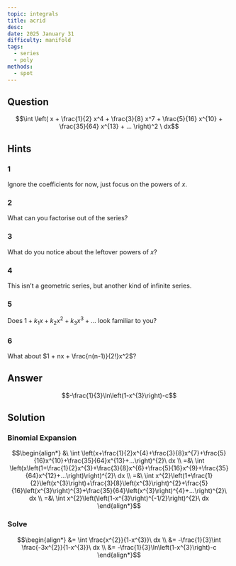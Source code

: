 ```yaml
---
topic: integrals
title: acrid
desc: 
date: 2025 January 31
difficulty: manifold
tags:
  - series
  - poly
methods:
  - spot
---
```



## Question
```math
\int
  \left(
    x
  + \frac{1}{2} x^4
  + \frac{3}{8} x^7
  + \frac{5}{16} x^{10}
  + \frac{35}{64} x^{13}
  + ...
  \right)^2
\ dx
```


## Hints

### 1
Ignore the coefficients for now, just focus on the powers of $x$.

### 2
What can you factorise out of the series?

### 3
What do you notice about the leftover powers of $x$?

### 4
This isn’t a geometric series, but another kind of infinite series.

### 5
Does $1 + k_1x + k_2x^2 + k_3x^3 + ...$ look familiar to you?

### 6
What about $1 + nx + \frac{n(n-1)}{2!}x^2$?


## Answer
```math
-\frac{1}{3}\ln\left(1-x^{3}\right)-c
```


## Solution

### Binomial Expansion
```math
\begin{align*}
  &\ \int \left(x+\frac{1}{2}x^{4}+\frac{3}{8}x^{7}+\frac{5}{16}x^{10}+\frac{35}{64}x^{13}+...\right)^{2}\ dx
  \\ =&\ \int \left(x\left(1+\frac{1}{2}x^{3}+\frac{3}{8}x^{6}+\frac{5}{16}x^{9}+\frac{35}{64}x^{12}+...\right)\right)^{2}\ dx
  \\ =&\ \int x^{2}\left(1+\frac{1}{2}\left(x^{3}\right)+\frac{3}{8}\left(x^{3}\right)^{2}+\frac{5}{16}\left(x^{3}\right)^{3}+\frac{35}{64}\left(x^{3}\right)^{4}+...\right)^{2}\ dx
  \\ =&\ \int x^{2}\left(\left(1-x^{3}\right)^{-1/2}\right)^{2}\ dx
\end{align*}
```

### Solve
```math
\begin{align*}
  &= \int \frac{x^{2}}{1-x^{3}}\ dx
  \\ &= -\frac{1}{3}\int \frac{-3x^{2}}{1-x^{3}}\ dx
  \\ &= -\frac{1}{3}\ln\left(1-x^{3}\right)-c
\end{align*}
```
